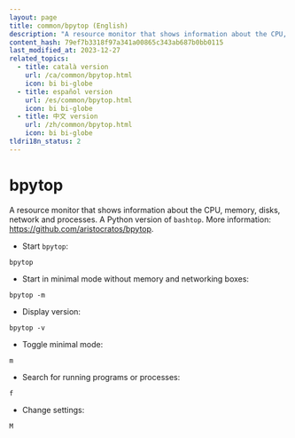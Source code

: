 ```yaml
---
layout: page
title: common/bpytop (English)
description: "A resource monitor that shows information about the CPU, memory, disks, network and processes."
content_hash: 79ef7b3318f97a341a00865c343ab687b0bb0115
last_modified_at: 2023-12-27
related_topics:
  - title: català version
    url: /ca/common/bpytop.html
    icon: bi bi-globe
  - title: español version
    url: /es/common/bpytop.html
    icon: bi bi-globe
  - title: 中文 version
    url: /zh/common/bpytop.html
    icon: bi bi-globe
tldri18n_status: 2
---
```

# bpytop

A resource monitor that shows information about the CPU, memory, disks, network and processes.
A Python version of `bashtop`.
More information: <https://github.com/aristocratos/bpytop>.

- Start `bpytop`:

`bpytop`

- Start in minimal mode without memory and networking boxes:

`bpytop -m`

- Display version:

`bpytop -v`

- Toggle minimal mode:

`m`

- Search for running programs or processes:

`f`

- Change settings:

`M`
